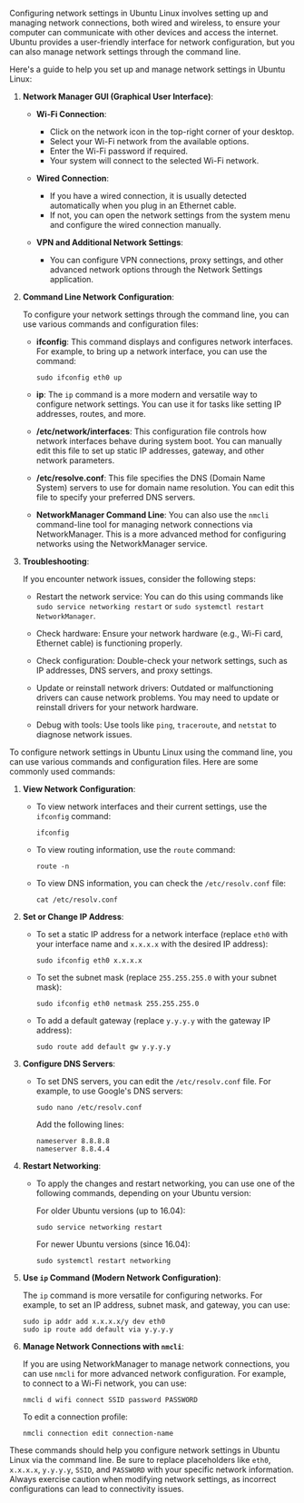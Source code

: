 Configuring network settings in Ubuntu Linux involves setting up and managing network connections, both wired and wireless, to ensure your computer can communicate with other devices and access the internet. Ubuntu provides a user-friendly interface for network configuration, but you can also manage network settings through the command line.

Here's a guide to help you set up and manage network settings in Ubuntu Linux:

1. **Network Manager GUI (Graphical User Interface)**:

   - **Wi-Fi Connection**:
     - Click on the network icon in the top-right corner of your desktop.
     - Select your Wi-Fi network from the available options.
     - Enter the Wi-Fi password if required.
     - Your system will connect to the selected Wi-Fi network.

   - **Wired Connection**:
     - If you have a wired connection, it is usually detected automatically when you plug in an Ethernet cable.
     - If not, you can open the network settings from the system menu and configure the wired connection manually.

   - **VPN and Additional Network Settings**:
     - You can configure VPN connections, proxy settings, and other advanced network options through the Network Settings application.

2. **Command Line Network Configuration**:

   To configure your network settings through the command line, you can use various commands and configuration files:

   - **ifconfig**: This command displays and configures network interfaces. For example, to bring up a network interface, you can use the command:
     ```
     sudo ifconfig eth0 up
     ```

   - **ip**: The `ip` command is a more modern and versatile way to configure network settings. You can use it for tasks like setting IP addresses, routes, and more.

   - **/etc/network/interfaces**: This configuration file controls how network interfaces behave during system boot. You can manually edit this file to set up static IP addresses, gateway, and other network parameters.

   - **/etc/resolve.conf**: This file specifies the DNS (Domain Name System) servers to use for domain name resolution. You can edit this file to specify your preferred DNS servers.

   - **NetworkManager Command Line**: You can also use the `nmcli` command-line tool for managing network connections via NetworkManager. This is a more advanced method for configuring networks using the NetworkManager service.

3. **Troubleshooting**:

   If you encounter network issues, consider the following steps:

   - Restart the network service: You can do this using commands like `sudo service networking restart` or `sudo systemctl restart NetworkManager`.

   - Check hardware: Ensure your network hardware (e.g., Wi-Fi card, Ethernet cable) is functioning properly.

   - Check configuration: Double-check your network settings, such as IP addresses, DNS servers, and proxy settings.

   - Update or reinstall network drivers: Outdated or malfunctioning drivers can cause network problems. You may need to update or reinstall drivers for your network hardware.

   - Debug with tools: Use tools like `ping`, `traceroute`, and `netstat` to diagnose network issues.



To configure network settings in Ubuntu Linux using the command line, you can use various commands and configuration files. Here are some commonly used commands:

1. **View Network Configuration**:

   - To view network interfaces and their current settings, use the `ifconfig` command:
     ```
     ifconfig
     ```

   - To view routing information, use the `route` command:
     ```
     route -n
     ```

   - To view DNS information, you can check the `/etc/resolv.conf` file:
     ```
     cat /etc/resolv.conf
     ```

2. **Set or Change IP Address**:

   - To set a static IP address for a network interface (replace `eth0` with your interface name and `x.x.x.x` with the desired IP address):
     ```
     sudo ifconfig eth0 x.x.x.x
     ```

   - To set the subnet mask (replace `255.255.255.0` with your subnet mask):
     ```
     sudo ifconfig eth0 netmask 255.255.255.0
     ```

   - To add a default gateway (replace `y.y.y.y` with the gateway IP address):
     ```
     sudo route add default gw y.y.y.y
     ```

3. **Configure DNS Servers**:

   - To set DNS servers, you can edit the `/etc/resolv.conf` file. For example, to use Google's DNS servers:
     ```
     sudo nano /etc/resolv.conf
     ```
     Add the following lines:
     ```
     nameserver 8.8.8.8
     nameserver 8.8.4.4
     ```

4. **Restart Networking**:

   - To apply the changes and restart networking, you can use one of the following commands, depending on your Ubuntu version:

     For older Ubuntu versions (up to 16.04):
     ```
     sudo service networking restart
     ```

     For newer Ubuntu versions (since 16.04):
     ```
     sudo systemctl restart networking
     ```

5. **Use `ip` Command (Modern Network Configuration)**:

   The `ip` command is more versatile for configuring networks. For example, to set an IP address, subnet mask, and gateway, you can use:
   ```
   sudo ip addr add x.x.x.x/y dev eth0
   sudo ip route add default via y.y.y.y
   ```

6. **Manage Network Connections with `nmcli`**:

   If you are using NetworkManager to manage network connections, you can use `nmcli` for more advanced network configuration. For example, to connect to a Wi-Fi network, you can use:
   ```
   nmcli d wifi connect SSID password PASSWORD
   ```

   To edit a connection profile:
   ```
   nmcli connection edit connection-name
   ```

These commands should help you configure network settings in Ubuntu Linux via the command line. Be sure to replace placeholders like `eth0`, `x.x.x.x`, `y.y.y.y`, `SSID`, and `PASSWORD` with your specific network information. Always exercise caution when modifying network settings, as incorrect configurations can lead to connectivity issues.